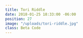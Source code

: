 ```yaml
---
title: Tori Riddle
date: 2018-01-25 18:33:00 -06:00
position: 27
image: "/uploads/tori-riddle.jpg"
class: Beta Code
---
```


